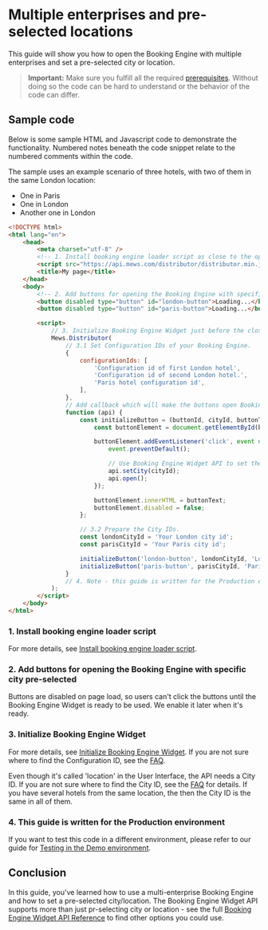 # Multiple enterprises and pre-selected locations

This guide will show you how to open the Booking Engine with multiple enterprises and set a pre-selected city or location.

> **Important:** Make sure you fulfill all the required [prerequisites](./prerequisites.md). Without doing so the code can be hard to understand or the behavior of the code can differ.

## Sample code

Below is some sample HTML and Javascript code to demonstrate the functionality. Numbered notes beneath the code snippet relate to the numbered comments within the code.

The sample uses an example scenario of three hotels, with two of them in the same London location:

* One in Paris
* One in London
* Another one in London

```html
<!DOCTYPE html>
<html lang="en">
    <head>
        <meta charset="utf-8" />
        <!-- 1. Install booking engine loader script as close to the opening <head/> tag as possible -->
        <script src="https://api.mews.com/distributor/distributor.min.js"></script>
        <title>My page</title>
    </head>
    <body>
        <!-- 2. Add buttons for opening the Booking Engine with specific location pre-selected -->
        <button disabled type="button" id="london-button">Loading...</button>
        <button disabled type="button" id="paris-button">Loading...</button>

        <script>
            // 3. Initialize Booking Engine Widget just before the closing </body> tag.
            Mews.Distributor(
                // 3.1 Set Configuration IDs of your Booking Engine.
                {
                    configurationIds: [
                        'Configuration id of first London hotel',
                        'Configuration id of second London hotel.',
                        'Paris hotel configuration id',
                    ],
                },
                // Add callback which will make the buttons open Booking Engine Widget and set the city/location.
                function (api) {
                    const initializeButton = (buttonId, cityId, buttonText) => {
                        const buttonElement = document.getElementById(buttonId);

                        buttonElement.addEventListener('click', event => {
                            event.preventDefault();

                            // Use Booking Engine Widget API to set the city/location and open the Booking Engine Widget.
                            api.setCity(cityId);
                            api.open();
                        });

                        buttonElement.innerHTML = buttonText;
                        buttonElement.disabled = false;
                    };

                    // 3.2 Prepare the City IDs.
                    const londonCityId = 'Your London city id';
                    const parisCityId = 'Your Paris city id';

                    initializeButton('london-button', londonCityId, 'London hotels');
                    initializeButton('paris-button', parisCityId, 'Paris hotel');
                }
                // 4. Note - this guide is written for the Production environment.
            );
        </script>
    </body>
</html>
```

### 1. Install booking engine loader script

For more details, see [Install booking engine loader script](../getting-started.md#step-1-install-booking-engine-loader-script).

### 2. Add buttons for opening the Booking Engine with specific city pre-selected

Buttons are disabled on page load, so users can't click the buttons until the Booking Engine Widget is ready to be used. We enable it later when it's ready.

### 3. Initialize Booking Engine Widget

For more details, see [Initialize Booking Engine Widget](../getting-started.md#step-2-initialize-booking-engine-widget).
If you are not sure where to find the Configuration ID, see the [FAQ](../../FAQ/README.md#where-can-i-get-configuration-id).

Even though it's called 'location' in the User Interface, the API needs a City ID.
If you are not sure where to find the City ID, see the [FAQ](../../FAQ/README.md#where-can-i-get-city-id) for details.
If you have several hotels from the same location, the then the City ID is the same in all of them.

### 4. This guide is written for the Production environment

If you want to test this code in a different environment, please refer to our guide for [Testing in the Demo environment](testing-in-demo-environment.md).

## Conclusion

In this guide, you've learned how to use a multi-enterprise Booking Engine and how to set a pre-selected city/location.
The Booking Engine Widget API supports more than just pr-selecting city or location - see the full [Booking Engine Widget API Reference](../reference.md) to find other options you could use.
